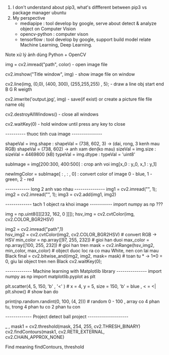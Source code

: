1. I don't understand about pip3, what's diffferent between pip3 vs package manager ubuntu
2. My perspective
	- mediapipe : tool develop by google, serve about detect & analyze object on Computer Vision
	- opencv-python : computer vison
	- tensorflow : tool develop by google, support build model relate Machine Learning, Deep Learning.
	
	
	



Note xử lý ảnh dùng Python + OpenCV

img = cv2.imread("path", color)   -  open image file

cv2.imshow("Title window", img)		- show image file on window

cv2.line(img, (0,0), (400, 300), (255,255,255) , 5);			-    draw a line
		obj   start    end         B  G   R     weigth
		
cv2.imwrite('output.jpg', img)     - save(if exist) or create a picture file
			 file name    obj

cv2.destroyAllWindows()            - close all windows

cv2.waitKey(0)					-   hold window until press any key to close
 

---------- thuoc tinh cua image ---------------

shapeVal = img.shape            :          shapeVal = (738, 602, 3) -> (dai, rong, 3 kenh mau RGB)
										   shapeVal = (738, 602)    ->  anh xam den(ko mau)
sizeVal  = img.size  			:			sizeVal = 4469800 (kB) 
typeVal  = img.dtype			:			typeVal = 'uint8'

subImage  = img[200:300, 400:500]  :      crop anh voi img[x_0 : y_0, x_1 : y_1]

newImgColor  = subImage[ : , : , 0]  	:	convert color of image	0 - blue, 1 - green, 2 - red 

------------ long 2 anh vao nhau ---------------
img1 = cv2.imread("", 1);
img2 = cv2.imread("", 1);
img3 = cv2.add(img1, img2)

------------- tach 1 object ra khoi image -----------
import numpy as np			???

img = np.uint8([[[232, 162, 0 ]]]);
hsv_img = cv2.cvtColor(img, cv2.COLOR_BGR2HSV)

img2 = cv2.imread("path",1)								
hsv_img2 = cv2.cvtColor(img2, cv2.COLOR_BGR2HSV)			# convert RGB -> HSV
min_color = np.array([97, 255, 232])						# gioi han duoi
max_color = np.array([100, 255, 232])						# gioi han tren
mask = cv2.inRange(hsv_img2, min_color, max_color)			# object duoc loc ra co mau White, nen con lai mau Black
final = cv2.bitwise_and(img2, img2, mask= mask)				# toan tu * -> 1*0 = 0, giu lai object tren nen Black
cv2.waitKey(0);



-------------  Machine learning with Matplotlib library ---------------
import numpy as np
import matplotlib.pyplot as plt

plt.scatter(4, 5, 150, 'b' , '<' )         			# x = 4, y = 5, size = 150, 'b' = blue , < = <|
plt.show()											# show ban do 

print(np.random.randint(0, 100, (4, 2)))			# random 0 - 100 , array co 4 phan tu, trong 4 phan tu co 2 phan tu con





-------------  Project detect ball project --------------------


_ , mask1 = cv2.threshold(mask, 254, 255, cv2.THRESH_BINARY)    
cv2.findContours(mask1, cv2.RETR_EXTERNAL, cv2.CHAIN_APPROX_NONE)

Find meaning findContours, threshold





